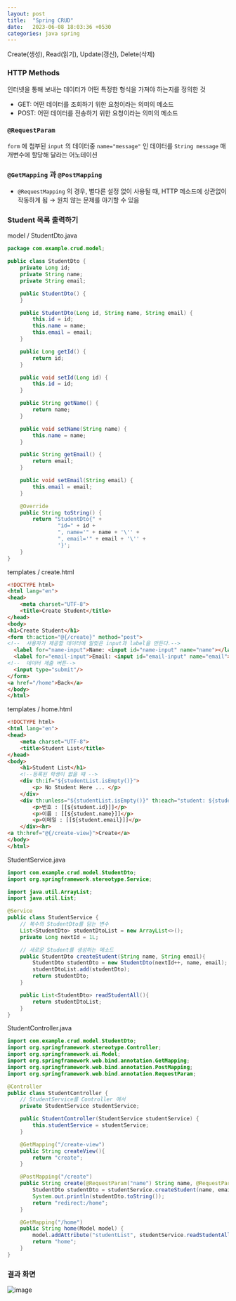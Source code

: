 ```yaml
---
layout: post
title:  "Spring CRUD"
date:   2023-06-08 18:03:36 +0530
categories: java spring
---
```


Create(생성), Read(읽기), Update(갱신), Delete(삭제)


### HTTP Methods
인터넷을 통해 보내는 데이터가 어떤 특정한 형식을 가져야 하는지를 정의한 것
- GET: 어떤 데이터를 조회하기 위한 요청이라는 의미의 메소드
- POST: 어떤 데이터를 전송하기 위한 요청이라는 의미의 메소드


### `@RequestParam`
`form` 에 첨부된 `input` 의 데이터중 `name="message"` 인 데이터를 `String message` 매개변수에 할당해 달라는 어노테이션


### `@GetMapping` 과 `@PostMapping`
- `@RequestMapping` 의 경우, 별다른 설정 없이 사용될 때, HTTP 메소드에 상관없이 작동하게 됨
    → 원치 않는 문제를 야기할 수 있음


### Student 목록 출력하기
model / StudentDto.java
```java
package com.example.crud.model;

public class StudentDto {
    private Long id;
    private String name;
    private String email;

    public StudentDto() {
    }

    public StudentDto(Long id, String name, String email) {
        this.id = id;
        this.name = name;
        this.email = email;
    }

    public Long getId() {
        return id;
    }

    public void setId(Long id) {
        this.id = id;
    }

    public String getName() {
        return name;
    }

    public void setName(String name) {
        this.name = name;
    }

    public String getEmail() {
        return email;
    }

    public void setEmail(String email) {
        this.email = email;
    }

    @Override
    public String toString() {
        return "StudentDto{" +
                "id=" + id +
                ", name='" + name + '\'' +
                ", email='" + email + '\'' +
                '}';
    }
}
```

templates / create.html
```html
<!DOCTYPE html>
<html lang="en">
<head>
    <meta charset="UTF-8">
    <title>Create Student</title>
</head>
<body>
<h1>Create Student</h1>
<form th:action="@{/create}" method="post">
<!--  사용자가 제공할 데이터에 알맞은 input과 label을 만든다.-->
  <label for="name-input">Name: <input id="name-input" name="name"></label><br>
  <label for="email-input">Email: <input id="email-input" name="email"></label><br>
<!--  데이터 제출 버튼-->
  <input type="submit"/>
</form>
<a href="/home">Back</a>
</body>
</html>
```

templates / home.html
```html
<!DOCTYPE html>
<html lang="en">
<head>
    <meta charset="UTF-8">
    <title>Student List</title>
</head>
<body>
    <h1>Student List</h1>
    <!--등록된 학생이 없을 떄 -->
    <div th:if="${studentList.isEmpty()}">
        <p> No Student Here ... </p>
    </div>
    <div th:unless="${studentList.isEmpty()}" th:each="student: ${studentList}">
        <p>번호 : [[${student.id}]]</p>
        <p>이름 : [[${student.name}]]</p>
        <p>이메일 : [[${student.email}]]</p>
    </div><hr>
<a th:href="@{/create-view}">Create</a>
</body>
</html>
```

StudentService.java
```java
import com.example.crud.model.StudentDto;
import org.springframework.stereotype.Service;

import java.util.ArrayList;
import java.util.List;

@Service
public class StudentService {
    // 복수의 StudentDto를 담는 변수
    List<StudentDto> studentDtoList = new ArrayList<>();
    private Long nextId = 1L;

    // 새로운 Student를 생성하는 메소드
    public StudentDto createStudent(String name, String email){
        StudentDto studentDto = new StudentDto(nextId++, name, email);
        studentDtoList.add(studentDto);
        return studentDto;
    }

    public List<StudentDto> readStudentAll(){
        return studentDtoList;
    }
}
```

StudentController.java
```java
import com.example.crud.model.StudentDto;
import org.springframework.stereotype.Controller;
import org.springframework.ui.Model;
import org.springframework.web.bind.annotation.GetMapping;
import org.springframework.web.bind.annotation.PostMapping;
import org.springframework.web.bind.annotation.RequestParam;

@Controller
public class StudentController {
    // StudentService를 Controller 에서
    private StudentService studentService;

    public StudentController(StudentService studentService) {
        this.studentService = studentService;
    }

    @GetMapping("/create-view")
    public String createView(){
        return "create";
    }

    @PostMapping("/create")
    public String create(@RequestParam("name") String name, @RequestParam("email") String email){
        StudentDto studentDto = studentService.createStudent(name, email);
        System.out.println(studentDto.toString());
        return "redirect:/home";
    }

    @GetMapping("/home")
    public String home(Model model) {
        model.addAttribute("studentList", studentService.readStudentAll());
        return "home";
    }
}
```

### 결과 화면
![image](https://github.com/jsl1113/gitblog/assets/55522275/ecdabc85-0dfa-446e-875c-ee1ac39b808a)

